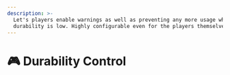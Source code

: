```yaml
---
description: >-
  Let's players enable warnings as well as preventing any more usage when
  durability is low. Highly configurable even for the players themselves.
---
```


# 🎮 Durability Control

